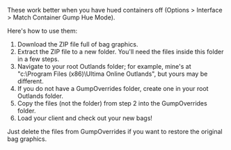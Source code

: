 These work better when you have hued containers off (Options > Interface > Match Container Gump Hue Mode).

Here's how to use them:

1. Download the ZIP file full of bag graphics.
2. Extract the ZIP file to a new folder. You'll need the files inside this folder in a few steps.
3. Navigate to your root Outlands folder; for example, mine's at "c:\Program Files (x86)\Ultima Online Outlands", but yours may be different.
4. If you do not have a GumpOverrides folder, create one in your root Outlands folder.
5. Copy the files (not the folder) from step 2 into the GumpOverrides folder.
6. Load your client and check out your new bags!

Just delete the files from GumpOverrides if you want to restore the original bag graphics.
